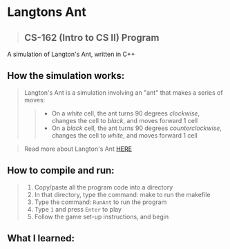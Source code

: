 # Langtons Ant
> ## CS-162 (Intro to CS II) Program

A simulation of Langton's Ant, written in C++  

## How the simulation works:
> Langton's Ant is a simulation involving an "ant" that makes a series of moves:  
> > - On a *white* cell, the ant turns 90 degrees *clockwise*, changes the cell to *black*, and moves forward 1 cell  
> > - On a *black* cell, the ant turns 90 degrees *counterclockwise*, changes the cell to *white*, and moves forward 1 cell  

> Read more about Langton's Ant [HERE](https://en.wikipedia.org/wiki/Langton%27s_ant)

## How to compile and run:
> 1. Copy/paste all the program code into a directory
> 2. In that directory, type the command: make to run the makefile
> 3. Type the command: `RunAnt` to run the program
> 4. Type `1` and press `Enter` to play
> 5. Follow the game set-up instructions, and begin

## What I learned:
> 
